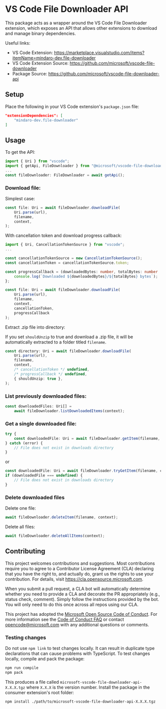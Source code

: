 # VS Code File Downloader API

This package acts as a wrapper around the VS Code File Downloader extension,
which exposes an API that allows other extensions to download and manage binary
dependencies.

Useful links:

-   VS Code Extension:
    https://marketplace.visualstudio.com/items?itemName=mindaro-dev.file-downloader
-   VS Code Extension Source:
    https://github.com/microsoft/vscode-file-downloader
-   Package Source: https://github.com/microsoft/vscode-file-downloader-api

## Setup

Place the following in your VS Code extension's `package.json` file:

```json
"extensionDependencies": [
    "mindaro-dev.file-downloader"
]
```

## Usage

To get the API:

```typescript
import { Uri } from "vscode";
import { getApi, FileDownloader } from "@microsoft/vscode-file-downloader-api";
...
const fileDownloader: FileDownloader = await getApi();
```

### Download file:

Simplest case:

```typescript
const file: Uri = await fileDownloader.downloadFile(
	Uri.parse(url),
	filename,
	context,
);
```

With cancellation token and download progress callback:

```typescript
import { Uri, CancellationTokenSource } from "vscode";
...

const cancellationTokenSource = new CancellationTokenSource();
const cancellationToken = cancellationTokenSource.token;

const progressCallback = (downloadedBytes: number, totalBytes: number | undefined) => {
    console.log(`Downloaded ${downloadedBytes}/${totalBytes} bytes`);
};

const file: Uri = await fileDownloader.downloadFile(
    Uri.parse(url),
    filename,
    context,
    cancellationToken,
    progressCallback
);
```

Extract .zip file into directory:

If you set `shouldUnzip` to true and download a .zip file, it will be
automatically extracted to a folder titled `filename`.

```typescript
const directory: Uri = await fileDownloader.downloadFile(
	Uri.parse(url),
	filename,
	context,
	/* cancellationToken */ undefined,
	/* progressCallback */ undefined,
	{ shouldUnzip: true },
);
```

### List previously downloaded files:

```typescript
const downloadedFiles: Uri[] =
	await fileDownloader.listDownloadedItems(context);
```

### Get a single downloaded file:

```typescript
try {
	const downloadedFile: Uri = await fileDownloader.getItem(filename, context);
} catch (error) {
	// File does not exist in downloads directory
}
```

or

```typescript
const downloadedFile: Uri = await fileDownloader.tryGetItem(filename, context);
if (downloadedFile === undefined) {
	// File does not exist in downloads directory
}
```

### Delete downloaded files

Delete one file:

```typescript
await fileDownloader.deleteItem(filename, context);
```

Delete all files:

```typescript
await fileDownloader.deleteAllItems(context);
```

## Contributing

This project welcomes contributions and suggestions. Most contributions require
you to agree to a Contributor License Agreement (CLA) declaring that you have
the right to, and actually do, grant us the rights to use your contribution. For
details, visit https://cla.opensource.microsoft.com.

When you submit a pull request, a CLA bot will automatically determine whether
you need to provide a CLA and decorate the PR appropriately (e.g., status check,
comment). Simply follow the instructions provided by the bot. You will only need
to do this once across all repos using our CLA.

This project has adopted the
[Microsoft Open Source Code of Conduct](https://opensource.microsoft.com/codeofconduct/).
For more information see the
[Code of Conduct FAQ](https://opensource.microsoft.com/codeofconduct/faq/) or
contact [opencode@microsoft.com](mailto:opencode@microsoft.com) with any
additional questions or comments.

### Testing changes

Do not use `npm link` to test changes locally. It can result in duplicate type
declarations that can cause problems with TypeScript. To test changes locally,
compile and pack the package:

```bash
npm run compile
npm pack
```

This produces a file called `microsoft-vscode-file-downloader-api-X.X.X.tgz`
where `X.X.X` is the version number. Install the package in the consumer
extension's root folder:

```bash
npm install ./path/to/microsoft-vscode-file-downloader-api-X.X.X.tgz
```
